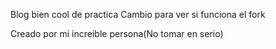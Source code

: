 Blog bien cool de practica
Cambio para ver si funciona el fork

Creado por mi increible persona(No tomar en serio)
